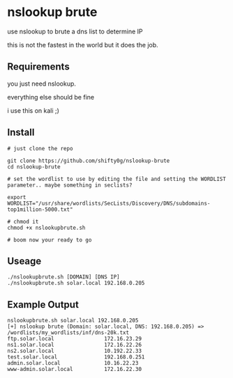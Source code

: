 # nslookup brute
use nslookup to brute a dns list to determine IP 

this is not the fastest in the world but it does the job.

## Requirements

you just need nslookup. 

everything else should be fine 

i use this on kali ;) 

## Install 

```
# just clone the repo

git clone https://github.com/shifty0g/nslookup-brute
cd nslookup-brute

# set the wordlist to use by editing the file and setting the WORDLIST parameter.. maybe something in seclists? 

export WORDLIST="/usr/share/wordlists/SecLists/Discovery/DNS/subdomains-top1million-5000.txt"

# chmod it
chmod +x nslookupbrute.sh

# boom now your ready to go 
```

## Useage

```
./nslookupbrute.sh [DOMAIN] [DNS IP]
./nslookupbrute.sh solar.local 192.168.0.205
```

## Example Output

```
nslookupbrute.sh solar.local 192.168.0.205
[+] nslookup brute (Domain: solar.local, DNS: 192.168.0.205) => /wordlists/my_wordlists/inf/dns-20k.txt
ftp.solar.local                172.16.23.29 
ns1.solar.local                172.16.22.26 
ns2.solar.local                10.192.22.33 
test.solar.local               192.168.0.251 
admin.solar.local              10.16.22.23 
www-admin.solar.local          172.16.22.30 
```
